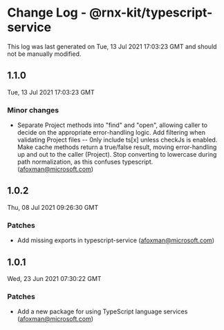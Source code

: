 # Change Log - @rnx-kit/typescript-service

This log was last generated on Tue, 13 Jul 2021 17:03:23 GMT and should not be manually modified.

<!-- Start content -->

## 1.1.0

Tue, 13 Jul 2021 17:03:23 GMT

### Minor changes

- Separate Project methods into "find" and "open", allowing caller to decide on the appropriate error-handling logic. Add filtering when validating Project files -- 0nly include ts[x] unless checkJs is enabled. Make cache methods return a true/false result, moving error-handling up and out to the caller (Project). Stop converting to lowercase during path normalization, as this confuses typescript. (afoxman@microsoft.com)

## 1.0.2

Thu, 08 Jul 2021 09:26:30 GMT

### Patches

- Add missing exports in typescript-service (afoxman@microsoft.com)

## 1.0.1

Wed, 23 Jun 2021 07:30:22 GMT

### Patches

- Add a new package for using TypeScript language services (afoxman@microsoft.com)
